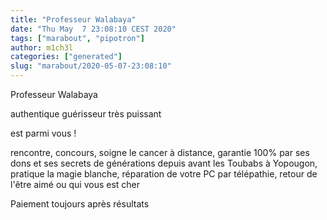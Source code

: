 ```yaml
---
title: "Professeur Walabaya"
date: "Thu May  7 23:08:10 CEST 2020"
tags: ["marabout", "pipotron"]
author: m1ch3l
categories: ["generated"]
slug: "marabout/2020-05-07-23:08:10"
---
```


Professeur Walabaya

authentique guérisseur très puissant

est parmi vous !

rencontre, concours, soigne le cancer à distance, garantie 100% par ses dons et ses secrets de générations depuis avant les Toubabs à Yopougon, pratique la magie blanche, réparation de votre PC par télépathie, retour de l'être aimé ou qui vous est cher

Paiement toujours après résultats
